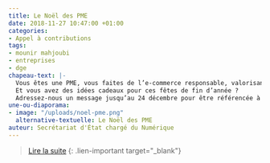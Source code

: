 ```yaml
---
title: Le Noël des PME
date: 2018-11-27 10:47:00 +01:00
categories:
- Appel à contributions
tags:
- mounir mahjoubi
- entreprises
- dge
chapeau-text: |-
  Vous êtes une PME, vous faites de l’e-commerce responsable, valorisant l’impact local, les circuits courts ou l’éco-conception.
  Et vous avez des idées cadeaux pour ces fêtes de fin d’année ?
  Adressez-nous un message jusqu’au 24 décembre pour être référencée à [lenoeldespme.dge@finances.gouv.fr](mailto:lenoeldespme.dge@finances.gouv.fr)
une-ou-diaporama:
- image: "/uploads/noel-pme.png"
  alternative-textuelle: Le Noël des PME
auteur: Secrétariat d'État chargé du Numérique
---
```


>[Lire la suite](https://secretariat-etat.numerique.gouv.fr/noel-pme)
{: .lien-important target="_blank"}